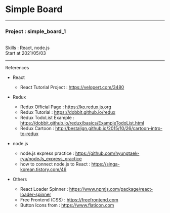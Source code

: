 # Simple Board

---
<h3>Project : simple_board_1</h3>
<br/>
Skills : React, node.js
<br/>
Start at 2021/05/03

---

References 
- React
    - React Tutorial Project : https://velopert.com/3480
- Redux
    - Redux Official Page : https://ko.redux.js.org
    - Redux Tutorial : https://dobbit.github.io/redux
    - Redux TodoList Example : https://dobbit.github.io/redux/basics/ExampleTodoList.html
    - Redux Cartoon : http://bestalign.github.io/2015/10/26/cartoon-intro-to-redux
- node.js
    - node.js express practice : https://github.com/hyungtaek-ryu/nodeJs_express_practice
    - how to connect node.js to React : https://singa-korean.tistory.com/46

- Others
    - React Loader Spinner : https://www.npmjs.com/package/react-loader-spinner
    - Free Frontend (CSS) : https://freefrontend.com
    - Button Icons from : https://www.flaticon.com